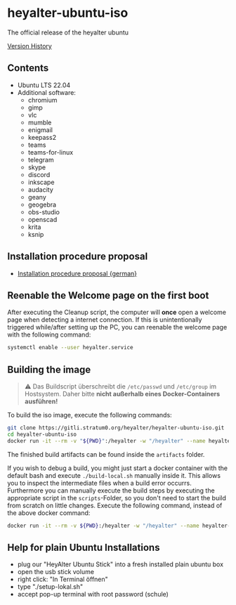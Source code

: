 # heyalter-ubuntu-iso

The official release of the heyalter ubuntu

[Version History](changelog.md)

## Contents

- Ubuntu LTS 22.04
- Additional software: 
  - chromium
  - gimp
  - vlc 
  - mumble
  - enigmail
  - keepass2
  - teams 
  - teams-for-linux
  - telegram 
  - skype 
  - discord
  - inkscape
  - audacity 
  - geany 
  - geogebra 
  - obs-studio 
  - openscad 
  - krita
  - ksnip

## Installation procedure proposal

- [Installation procedure proposal {german}](install_proposal.md)

## Reenable the Welcome page on the first boot

After executing the Cleanup script, the computer will **once** open a welcome page when detecting a internet connection.
If this is unintentionally triggered while/after setting up the PC, you can reenable the welcome page with the following command:
```bash
systemctl enable --user heyalter.service
```

## Building the image

> ⚠️  Das Buildscript überschreibt die `/etc/passwd` und `/etc/group` im Hostsystem. Daher bitte **nicht außerhalb eines Docker-Containers ausführen!**

To build the iso image, execute the following commands:

```bash
git clone https://gitli.stratum0.org/heyalter/heyalter-ubuntu-iso.git
cd heyalter-ubuntu-iso
docker run -it --rm -v "${PWD}":/heyalter -w "/heyalter" --name heyalter-iso ubuntu:jammy ./build-local.sh
```

The finished build artifacts can be found inside the `artifacts` folder.

If you wish to debug a build, you might just start a docker container with the default bash and execute
`./build-local.sh` manually inside it. This allows you to inspect the intermediate files when a build error occurrs.
Furthermore you can manually execute the build steps by executing the appropriate script in the `scripts`-Folder, so
you don't need to start the build from scratch on little changes.
Execute the following command, instead of the above docker command:

```bash
docker run -it --rm -v ${PWD}:/heyalter -w "/heyalter" --name heyalter-iso ubuntu:jammy
```

## Help for plain Ubuntu Installations
- plug our "HeyAlter Ubuntu Stick" into a fresh installed plain ubuntu box
- open the usb stick volume
- right click: "In Terminal öffnen"
- type "./setup-lokal.sh"
- accept pop-up terminal with root password (schule)
